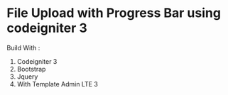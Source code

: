 # File Upload with Progress Bar using codeigniter 3


Build With :
1. Codeigniter 3
2. Bootstrap
3. Jquery
4. With Template Admin LTE 3
